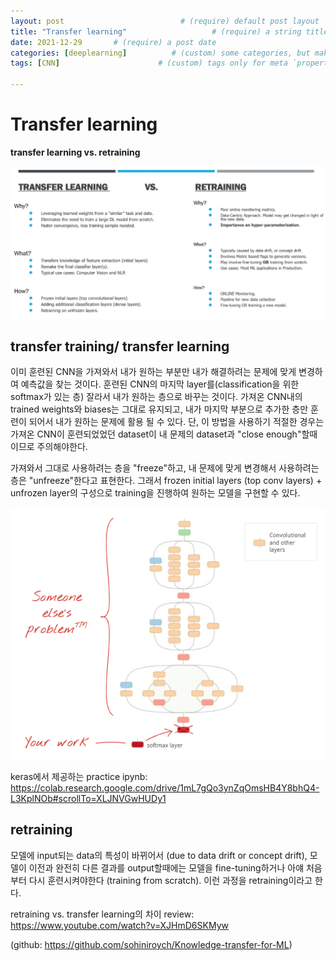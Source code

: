 ```yaml
---
layout: post                          # (require) default post layout
title: "Transfer learning"                   # (require) a string title
date: 2021-12-29       # (require) a post date
categories: [deeplearning]          # (custom) some categories, but makesure these categories already exists inside path of `category/`
tags: [CNN]                      # (custom) tags only for meta `property="article:tag"`

---
```




# Transfer learning

**transfer learning vs. retraining**

![transfer_learning_vs_retraining](https://raw.githubusercontent.com/adventure42/adventure42.github.io/master/static/img/_posts/transfer_learning_vs_retraining.PNG)



## **transfer training/ transfer learning**

이미 훈련된 CNN을 가져와서 내가 원하는 부분만 내가 해결하려는 문제에 맞게 변경하여 예측값을 찾는 것이다. 훈련된 CNN의 마지막 layer를(classification을 위한 softmax가 있는 층) 잘라서 내가 원하는 층으로 바꾸는 것이다. 가져온 CNN내의 trained weights와 biases는 그대로 유지되고, 내가 마지막 부분으로 추가한 층만 훈련이 되어서 내가 원하는 문제에 활용 될 수 있다. 단, 이 방법을 사용하기 적절한 경우는 가져온 CNN이 훈련되었었던 dataset이 내 문제의 dataset과 "close enough"할때이므로 주의해야한다. 

가져와서 그대로 사용하려는 층을 "freeze"하고, 내 문제에 맞게 변경해서 사용하려는 층은 "unfreeze"한다고 표현한다. 그래서 frozen initial layers (top conv layers) + unfrozen layer의 구성으로 training을 진행하여 원하는 모델을 구현할 수 있다. 

![전이학습](https://raw.githubusercontent.com/adventure42/adventure42.github.io/master/static/img/_posts/transfer_learning_diagram.png)

keras에서 제공하는 practice ipynb: https://colab.research.google.com/drive/1mL7gQo3ynZqOmsHB4Y8bhQ4-L3KplNOb#scrollTo=XLJNVGwHUDy1



## **retraining**

모델에 input되는 data의 특성이 바뀌어서 (due to data drift or concept drift), 모델이 이전과 완전히 다른 결과를 output할때에는 모델을 fine-tuning하거나 아얘 처음부터 다시 훈련시켜야한다 (training from scratch). 이런 과정을 retraining이라고 한다. 



retraining vs. transfer learning의 차이 review: https://www.youtube.com/watch?v=XJHmD6SKMyw

(github: https://github.com/sohiniroych/Knowledge-transfer-for-ML)